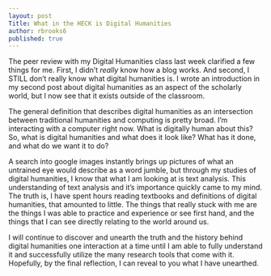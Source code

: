 ```yaml
---
layout: post
Title: What in the HECK is Digital Humanities
author: rbrooks6
published: true
---
```


The peer review with my Digital Humanities class last week clarified a few things for me. First, I didn’t *really* know how a blog works. And second, I STILL don’t really know what digital humanities is. I wrote an introduction in my second post about digital humanities as an aspect of the scholarly world, but I now see that it exists outside of the classroom.

The general definition that describes digital humanities as an intersection between traditional humanities and computing is pretty broad. I’m interacting with a computer right now. What is digitally human about this? So, what is digital humanities and what does it look like? What has it done, and what do we want it to do?

A search into google images instantly brings up pictures of what an untrained eye would describe as a word jumble, but through my studies of digital humanities, I know that what I am looking at is text analysis. This understanding of text analysis and it’s importance quickly came to my mind. The truth is, I have spent hours reading textbooks and definitions of digital humanities, that amounted to little. The things that really stuck with me are the things  I was able to practice and experience or see first hand, and the things that I can see directly relating to the world around us. 

I will continue to discover and unearth the truth and the history behind digital humanities one interaction at a time until I am able to fully understand it and successfully utilize the many research tools that come with it. Hopefully, by the final reflection, I can reveal to you what I have unearthed.
